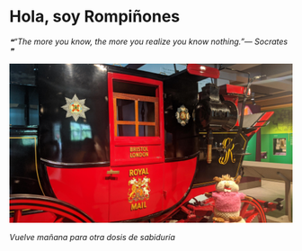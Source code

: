 # Hola, soy Rompiñones

<!--STARTS_HERE_QUOTE_README-->
<i>❝“The more you know, the more you realize you know nothing.”— Socrates   ❞</i>
<!--ENDS_HERE_QUOTE_README-->

<!--START_SECTION:update_image-->
![alt text](https://raw.githubusercontent.com/focaalvarez/rompinones/main/.github/images/IMG_20220709_132433.jpg?raw=true)
<!--END_SECTION:update_image-->

*Vuelve mañana para otra dosis de sabiduría*
